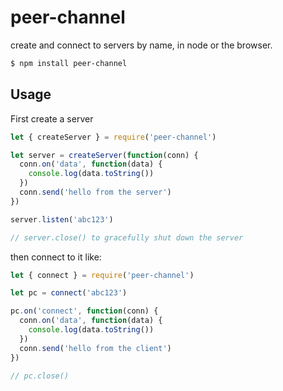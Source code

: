 # peer-channel
create and connect to servers by name, in node or the browser.

```bash
$ npm install peer-channel
```

## Usage

First create a server
```js
let { createServer } = require('peer-channel')

let server = createServer(function(conn) {
  conn.on('data', function(data) {
    console.log(data.toString())
  })
  conn.send('hello from the server')
})

server.listen('abc123')

// server.close() to gracefully shut down the server
```

then connect to it like:

```js
let { connect } = require('peer-channel')

let pc = connect('abc123')

pc.on('connect', function(conn) {
  conn.on('data', function(data) {
    console.log(data.toString())
  })
  conn.send('hello from the client')
})

// pc.close()
```


